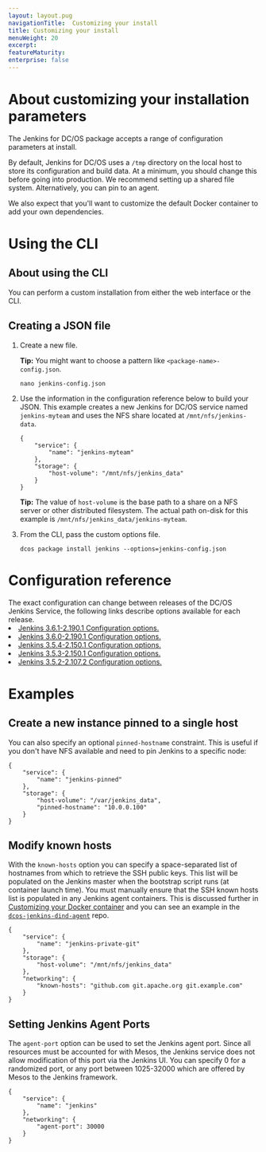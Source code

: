 ```yaml
---
layout: layout.pug
navigationTitle:  Customizing your install
title: Customizing your install
menuWeight: 20
excerpt:
featureMaturity:
enterprise: false
---
```

<h1>About customizing your installation parameters</h1>

The Jenkins for DC/OS package accepts a range of configuration parameters at install.

By default, Jenkins for DC/OS uses a <code>/tmp</code> directory on the local host to store its configuration and build data. At a minimum, you should change this before going into production. We recommend setting up a shared file system. Alternatively, you can pin to an agent.

We also expect that you'll want to customize the default Docker container to add your own dependencies.

<h1>Using the CLI</h1>

<h2>About using the CLI</h2>

You can perform a custom installation from either the web interface or the CLI.

<h2>Creating a JSON file</h2>

<ol>
<li>Create a new file.

<strong>Tip:</strong> You might want to choose a pattern like <code>&lt;package-name&gt;-config.json</code>.

<pre><code class="bash">nano jenkins-config.json
</code></pre></li>
<li>Use the information in the configuration reference below to build your JSON. This example creates a new Jenkins for DC/OS service named <code>jenkins-myteam</code> and uses the NFS share located at <code>/mnt/nfs/jenkins-data</code>.

<pre><code class="json">{
    "service": {
        "name": "jenkins-myteam"
    },
    "storage": {
        "host-volume": "/mnt/nfs/jenkins_data"
    }
}
</code></pre>

<strong>Tip:</strong> The value of <code>host-volume</code> is the base path to a share on a NFS server or other distributed filesystem. The actual path on-disk for this example is <code>/mnt/nfs/jenkins_data/jenkins-myteam</code>.</p></li>
<li>From the CLI, pass the custom options file.

<pre><code class="bash">dcos package install jenkins --options=jenkins-config.json
</code></pre></li>
</ol>

<h1>Configuration reference</h1>
The exact configuration can change between releases of the DC/OS Jenkins Service, the following links describe options available for each release.

<li><a href="https://github.com/mesosphere/universe/blob/version-3.x/repo/packages/J/jenkins/100/config.json">Jenkins 3.6.1-2.190.1 Configuration options.</a></li>
<li><a href="https://github.com/mesosphere/universe/blob/version-3.x/repo/packages/J/jenkins/40/config.json">Jenkins 3.6.0-2.190.1 Configuration options.</a></li>
<li><a href="https://github.com/mesosphere/universe/blob/version-3.x/repo/packages/J/jenkins/30/config.json">Jenkins 3.5.4-2.150.1 Configuration options.</a></li>
<li><a href="https://github.com/mesosphere/universe/blob/version-3.x/repo/packages/J/jenkins/29/config.json">Jenkins 3.5.3-2.150.1 Configuration options.</a></li>
<li><a href="https://github.com/mesosphere/universe/blob/version-3.x/repo/packages/J/jenkins/28/config.json">Jenkins 3.5.2-2.107.2 Configuration options.</a></li>



<h1>Examples</h1>

<h2>Create a new instance pinned to a single host</h2>

<p>You can also specify an optional <code>pinned-hostname</code> constraint. This is useful if you don't have NFS available and need to pin Jenkins to a specific node:

<pre><code>{
    "service": {
        "name": "jenkins-pinned"
    },
    "storage": {
        "host-volume": "/var/jenkins_data",
        "pinned-hostname": "10.0.0.100"
    }
}
</code></pre>

<h2>Modify known hosts</h2>

With the <code>known-hosts</code> option you can specify a space-separated list of hostnames from which to retrieve the SSH public keys. This list will be populated on the Jenkins master when the bootstrap script runs (at container launch time). You must manually ensure that the SSH known hosts list is populated in any Jenkins agent containers. This is discussed further in <a href="../custom-docker/">Customizing your Docker container</a> and you can see an example in the <a href="https://github.com/mesosphere/dcos-jenkins-dind-agent/"><code>dcos-jenkins-dind-agent</code></a> repo.

<pre><code>{
    "service": {
        "name": "jenkins-private-git"
    },
    "storage": {
        "host-volume": "/mnt/nfs/jenkins_data"
    },
    "networking": {
        "known-hosts": "github.com git.apache.org git.example.com"
    }
}
</code></pre>

<h2>Setting Jenkins Agent Ports</h2>

The <code>agent-port</code> option can be used to set the Jenkins agent port. Since all resources must be accounted for with Mesos, the Jenkins service does not allow modification of this port via the Jenkins UI. You can specify 0 for a randomized port, or any port between 1025-32000 which are offered by Mesos to the Jenkins framework.

<pre><code>{
    "service": {
        "name": "jenkins"
    },
    "networking": {
        "agent-port": 30000
    }
}
</code></pre>
